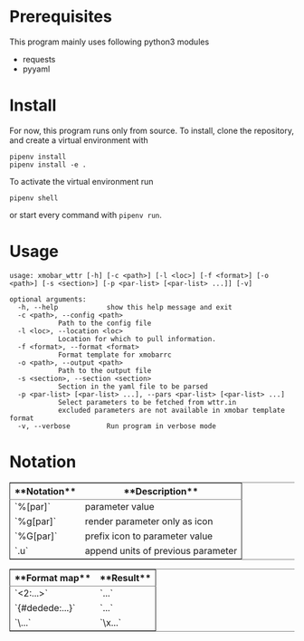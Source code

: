 

# Prerequisites

This program mainly uses following python3 modules

-   requests
-   pyyaml


# Install

For now, this program runs only from source. To install, clone the
repository, and create a virtual environment with

    pipenv install
    pipenv install -e .

To activate the virtual environment run

    pipenv shell

or start every command with `pipenv run`.


# Usage

    usage: xmobar_wttr [-h] [-c <path>] [-l <loc>] [-f <format>] [-o <path>] [-s <section>] [-p <par-list> [<par-list> ...]] [-v]
    
    optional arguments:
      -h, --help            show this help message and exit
      -c <path>, --config <path>
    			Path to the config file
      -l <loc>, --location <loc>
    			Location for which to pull information.
      -f <format>, --format <format>
    			Format template for xmobarrc
      -o <path>, --output <path>
    			Path to the output file
      -s <section>, --section <section>
    			Section in the yaml file to be parsed
      -p <par-list> [<par-list> ...], --pars <par-list> [<par-list> ...]
    			Select parameters to be fetched from wttr.in
    			excluded parameters are not available in xmobar template format
      -v, --verbose         Run program in verbose mode


# Notation

<table border="2" cellspacing="0" cellpadding="6" rules="groups" frame="hsides">


<colgroup>
<col  class="org-left" />

<col  class="org-left" />
</colgroup>
<thead>
<tr>
<th scope="col" class="org-left">**Notation**</th>
<th scope="col" class="org-left">**Description**</th>
</tr>
</thead>

<tbody>
<tr>
<td class="org-left">`%[par]`</td>
<td class="org-left">parameter value</td>
</tr>


<tr>
<td class="org-left">`%g[par]`</td>
<td class="org-left">render parameter only as icon</td>
</tr>


<tr>
<td class="org-left">`%G[par]`</td>
<td class="org-left">prefix icon to parameter value</td>
</tr>


<tr>
<td class="org-left">`.u`</td>
<td class="org-left">append units of previous parameter</td>
</tr>
</tbody>
</table>

<table border="2" cellspacing="0" cellpadding="6" rules="groups" frame="hsides">


<colgroup>
<col  class="org-left" />

<col  class="org-left" />
</colgroup>
<thead>
<tr>
<th scope="col" class="org-left">**Format map**</th>
<th scope="col" class="org-left">**Result**</th>
</tr>
</thead>

<tbody>
<tr>
<td class="org-left">`<2:...>`</td>
<td class="org-left">`<fn=2>...</fn>`</td>
</tr>


<tr>
<td class="org-left">`{#dedede:...}`</td>
<td class="org-left">`<fc=#dedede>...</fc>`</td>
</tr>


<tr>
<td class="org-left">`\...`</td>
<td class="org-left">`\x...`</td>
</tr>
</tbody>
</table>
